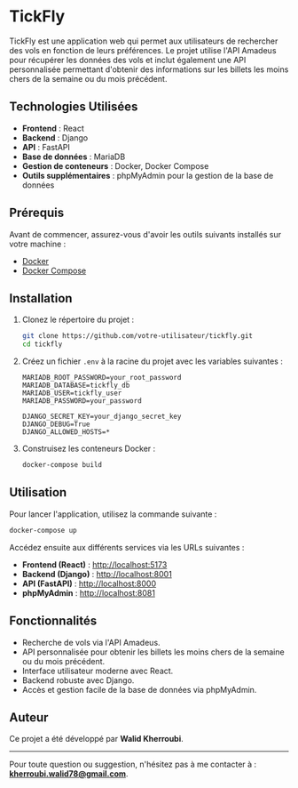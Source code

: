 # TickFly

TickFly est une application web qui permet aux utilisateurs de rechercher des vols en fonction de leurs préférences. Le projet utilise l'API Amadeus pour récupérer les données des vols et inclut également une API personnalisée permettant d'obtenir des informations sur les billets les moins chers de la semaine ou du mois précédent.

## Technologies Utilisées

- **Frontend** : React
- **Backend** : Django
- **API** : FastAPI
- **Base de données** : MariaDB
- **Gestion de conteneurs** : Docker, Docker Compose
- **Outils supplémentaires** : phpMyAdmin pour la gestion de la base de données

## Prérequis

Avant de commencer, assurez-vous d'avoir les outils suivants installés sur votre machine :

- [Docker](https://www.docker.com/get-started)
- [Docker Compose](https://docs.docker.com/compose/install/)

## Installation

1. Clonez le répertoire du projet :

   ```bash
   git clone https://github.com/votre-utilisateur/tickfly.git
   cd tickfly
   ```

2. Créez un fichier `.env` à la racine du projet avec les variables suivantes :

   ```env
   MARIADB_ROOT_PASSWORD=your_root_password
   MARIADB_DATABASE=tickfly_db
   MARIADB_USER=tickfly_user
   MARIADB_PASSWORD=your_password

   DJANGO_SECRET_KEY=your_django_secret_key
   DJANGO_DEBUG=True
   DJANGO_ALLOWED_HOSTS=*
   ```

3. Construisez les conteneurs Docker :

   ```bash
   docker-compose build
   ```

## Utilisation

Pour lancer l'application, utilisez la commande suivante :

```bash
docker-compose up
```

Accédez ensuite aux différents services via les URLs suivantes :

- **Frontend (React)** : [http://localhost:5173](http://localhost:5173)
- **Backend (Django)** : [http://localhost:8001](http://localhost:8001)
- **API (FastAPI)** : [http://localhost:8000](http://localhost:8000)
- **phpMyAdmin** : [http://localhost:8081](http://localhost:8081)

## Fonctionnalités

- Recherche de vols via l'API Amadeus.
- API personnalisée pour obtenir les billets les moins chers de la semaine ou du mois précédent.
- Interface utilisateur moderne avec React.
- Backend robuste avec Django.
- Accès et gestion facile de la base de données via phpMyAdmin.

## Auteur

Ce projet a été développé par **Walid Kherroubi**.

---

Pour toute question ou suggestion, n'hésitez pas à me contacter à : **kherroubi.walid78@gmail.com**.



